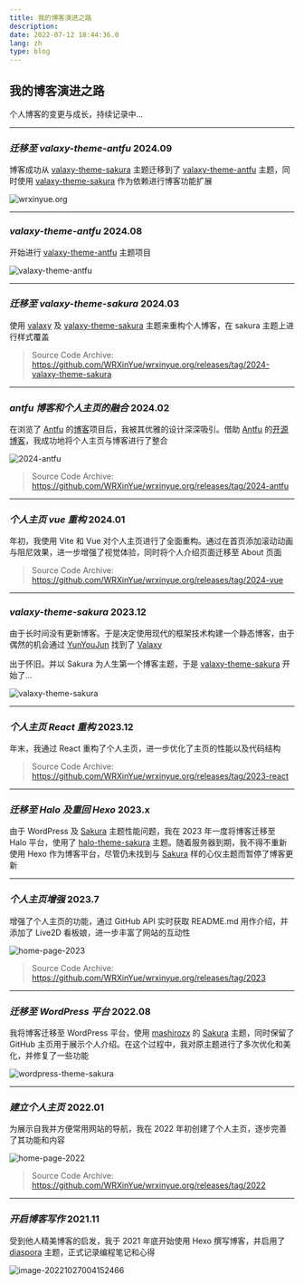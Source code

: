 ```yaml
---
title: 我的博客演进之路
description:
date: 2022-07-12 18:44:36.0
lang: zh
type: blog
---
```


## 我的博客演进之路

个人博客的变更与成长，持续记录中...

---

<h3 class="flex justify-between items-center">
  <em class="flex-1 text-center">迁移至 valaxy-theme-antfu</em>
  <strong class="flex-shrink-0">2024.09</strong>
</h3>

博客成功从 [valaxy-theme-sakura](https://github.com/WRXinYue/valaxy-theme-sakura) 主题迁移到了 [valaxy-theme-antfu](https://github.com/WRXinYue/valaxy-theme-antfu) 主题，同时使用 [valaxy-theme-sakura](https://github.com/WRXinYue/valaxy-theme-sakura) 作为依赖进行博客功能扩展

![wrxinyue.org](https://wrxinyue.s3.bitiful.net/blog/wrxinyue.org.png)

---

<h3 class="flex justify-between items-center">
  <em class="flex-1 text-center">valaxy-theme-antfu</em>
  <strong class="flex-shrink-0">2024.08</strong>
</h3>

开始进行 [valaxy-theme-antfu](https://github.com/WRXinYue/valaxy-theme-antfu) 主题项目

![valaxy-theme-antfu](https://wrxinyue.s3.bitiful.net/blog/valaxy-theme-antfu.png)

---

<h3 class="flex justify-between items-center">
  <em class="flex-1 text-center">迁移至 valaxy-theme-sakura</em>
  <strong class="flex-shrink-0">2024.03</strong>
</h3>

使用 [valaxy](https://github.com/YunYouJun/valaxy) 及 [valaxy-theme-sakura](https://github.com/WRXinYue/valaxy-theme-sakura) 主题来重构个人博客，在 sakura 主题上进行样式覆盖

> Source Code Archive: <https://github.com/WRXinYue/wrxinyue.org/releases/tag/2024-valaxy-theme-sakura>

---

<h3 class="flex justify-between items-center">
  <em class="flex-1 text-center">antfu 博客和个人主页的融合</em>
  <strong class="flex-shrink-0">2024.02</strong>
</h3>

在浏览了 [Antfu](https://github.com/antfu) 的[博客](https://github.com/antfu/antfu.me)项目后，我被其优雅的设计深深吸引。借助 [Antfu](https://github.com/antfu) 的[开源博客](https://github.com/antfu/antfu.me)，我成功地将个人主页与博客进行了整合

![2024-antfu](https://wrxinyue.s3.bitiful.net/blog/2024-antfu.png)

> Source Code Archive: <https://github.com/WRXinYue/wrxinyue.org/releases/tag/2024-antfu>

---

<h3 class="flex justify-between items-center">
  <em class="flex-1 text-center">个人主页 vue 重构</em>
  <strong class="flex-shrink-0">2024.01</strong>
</h3>

年初，我使用 Vite 和 Vue 对个人主页进行了全面重构。通过在首页添加滚动动画与阻尼效果，进一步增强了视觉体验，同时将个人介绍页面迁移至 About 页面

> Source Code Archive: <https://github.com/WRXinYue/wrxinyue.org/releases/tag/2024-vue>

---

<h3 class="flex justify-between items-center">
  <em class="flex-1 text-center">valaxy-theme-sakura</em>
  <strong class="flex-shrink-0">2023.12</strong>
</h3>

由于长时间没有更新博客。于是决定使用现代的框架技术构建一个静态博客，由于偶然的机会通过 [YunYouJun](https://github.com/YunYouJun) 找到了 [Valaxy](https://github.com/YunYouJun/valaxy)

出于怀旧。并以 Sakura 为人生第一个博客主题，于是 [valaxy-theme-sakura](https://github.com/WRXinYue/valaxy-theme-sakura) 开始了...

![valaxy-theme-sakura](https://wrxinyue.s3.bitiful.net/blog/valaxy-theme-sakura.png)

---

<h3 class="flex justify-between items-center">
  <em class="flex-1 text-center">个人主页 React 重构</em>
  <strong class="flex-shrink-0">2023.12</strong>
</h3>

年末，我通过 React 重构了个人主页，进一步优化了主页的性能以及代码结构

> Source Code Archive: <https://github.com/WRXinYue/wrxinyue.org/releases/tag/2023-react>

---

<h3 class="flex justify-between items-center">
  <em class="flex-1 text-center">迁移至 Halo 及重回 Hexo</em>
  <strong class="flex-shrink-0">2023.x</strong>
</h3>

由于 WordPress 及 [Sakura](https://github.com/mashirozx/sakura) 主题性能问题，我在 2023 年一度将博客迁移至 Halo 平台，使用了 [halo-theme-sakura](https://github.com/LIlGG/halo-theme-sakura) 主题。随着服务器到期，我不得不重新使用 Hexo 作为博客平台，尽管仍未找到与 [Sakura](https://github.com/mashirozx/sakura) 样的心仪主题而暂停了博客更新

---

<h3 class="flex justify-between items-center">
  <em class="flex-1 text-center">个人主页增强</em>
  <strong class="flex-shrink-0">2023.7</strong>
</h3>

增强了个人主页的功能，通过 GitHub API 实时获取 README.md 用作介绍，并添加了 Live2D 看板娘，进一步丰富了网站的互动性

![home-page-2023](https://wrxinyue.s3.bitiful.net/blog/home-page-2023.png)

> Source Code Archive: <https://github.com/WRXinYue/wrxinyue.org/releases/tag/2023>

---

<h3 class="flex justify-between items-center">
  <em class="flex-1 text-center">迁移至 WordPress 平台</em>
  <strong class="flex-shrink-0">2022.08</strong>
</h3>

我将博客迁移至 WordPress 平台，使用 [mashirozx](https://github.com/mashirozx) 的 [Sakura](https://github.com/mashirozx/sakura) 主题，同时保留了 GitHub 主页用于展示个人介绍。在这个过程中，我对原主题进行了多次优化和美化，并修复了一些功能

![wordpress-theme-sakura](https://wrxinyue.s3.bitiful.net/blog/wordpress-theme-sakura-2022.png)

---

<h3 class="flex justify-between items-center">
  <em class="flex-1 text-center">建立个人主页</em>
  <strong class="flex-shrink-0">2022.01</strong>
</h3>

为展示自我并方便常用网站的导航，我在 2022 年初创建了个人主页，逐步完善了其功能和内容

![home-page-2022](https://wrxinyue.s3.bitiful.net/blog/home-page-2022.png)

> Source Code Archive: <https://github.com/WRXinYue/wrxinyue.org/releases/tag/2022>

---

<h3 class="flex justify-between items-center">
  <em class="flex-1 text-center">开启博客写作</em>
  <strong class="flex-shrink-0">2021.11</strong>
</h3>

受到他人精美博客的启发，我于 2021 年底开始使用 Hexo 撰写博客，并启用了 [diaspora](https://github.com/Fechin/hexo-theme-diaspora) 主题，正式记录编程笔记和心得

![image-20221027004152466](https://wrxinyue.s3.bitiful.net/blog/image-20221027004152466.png)
